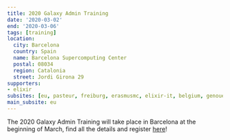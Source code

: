 ```yaml
---
title: 2020 Galaxy Admin Training
date: '2020-03-02'
end: '2020-03-06'
tags: [training]
location:
  city: Barcelona
  country: Spain
  name: Barcelona Supercomputing Center
  postal: 08034
  region: Catalonia
  street: Jordi Girona 29
supporters:
- elixir
subsites: [eu, pasteur, freiburg, erasmusmc, elixir-it, belgium, genouest]
main_subsite: eu
---
```


The 2020 Galaxy Admin Training will take place in Barcelona at the beginning of March, find all the details and register [here](https://galaxyproject.org/events/2020-03-admin/)!

